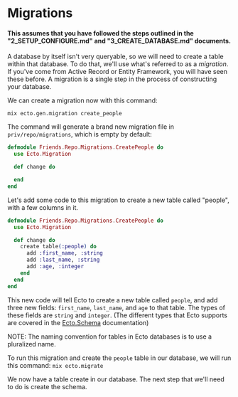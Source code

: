 # Migrations

#### This assumes that you have followed the steps outlined in the "2_SETUP_CONFIGURE.md" and "3_CREATE_DATABASE.md" documents.

A database by itself isn't very queryable, so we will need to create a table within that database. To do that, we'll use what's referred to as a _migration_. If you've come from Active Record or Entity Framework, you will have seen these before. A migration is a single step in the process of constructing your database.

We can create a migration now with this command:

```
mix ecto.gen.migration create_people
```

The command will generate a brand new migration file in `priv/repo/migrations`, which is empty by default:

```elixir
defmodule Friends.Repo.Migrations.CreatePeople do
  use Ecto.Migration

  def change do

  end
end
```

Let's add some code to this migration to create a new table called "people", with a few columns in it.

```elixir
defmodule Friends.Repo.Migrations.CreatePeople do
  use Ecto.Migration

  def change do
    create table(:people) do
      add :first_name, :string
      add :last_name, :string
      add :age, :integer
    end
  end
end
```

This new code will tell Ecto to create a new table called `people`, and add three new fields: `first_name`, `last_name`, and `age` to that table. The types of these fields are `string` and `integer`. (The different types that Ecto supports are covered in the [Ecto.Schema](https://hexdocs.pm/ecto/Ecto.Schema.html) documentation)

NOTE: The naming convention for tables in Ecto databases is to use a pluralized name.

To run this migration and create the `people` table in our database, we will run this command: `mix ecto.migrate`

We now have a table create in our database. The next step that we'll need to do is create the schema.
